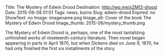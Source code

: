Title: The Mystery of Edwin Drood
Destination: http://wp.me/sZMf2-drood
Date: 2015-06-08 01:01 
Tags: news, burns
Slug: edwin-drood
Expired: no
ShowText: no
Image: imagename.png
Image_alt: Cover of the book The Mystery of Edwin Drood 
Image_thumb: 2015-06/mystery_thumb.png

The Mystery of Edwin Drood is, perhaps, one of the most tantalizing unfinished works of nineteenth-century literature. Then novel began appearing in parts in April 1870, but when Dickens died on June 9, 1870, he had only finished the first six installments of the story.
